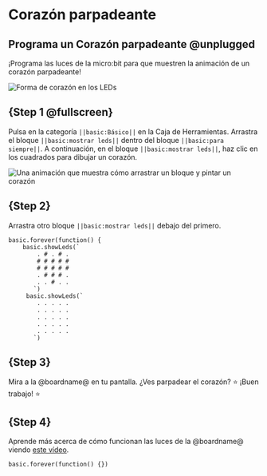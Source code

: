 # Corazón parpadeante

## Programa un Corazón parpadeante @unplugged

¡Programa las luces de la micro:bit para que muestren la animación de un corazón parpadeante! 

![Forma de corazón en los LEDs](/static/mb/projects/flashing-heart/sim.gif)

## {Step 1 @fullscreen}

Pulsa en la categoría `||basic:Básico||` en la Caja de Herramientas. Arrastra el bloque `||basic:mostrar leds||` dentro del bloque `||basic:para siempre||`. A continuación, en el bloque `||basic:mostrar leds||`, haz clic en los cuadrados para dibujar un corazón.

![Una animación que muestra cómo arrastrar un bloque y pintar un corazón](/static/mb/projects/flashing-heart/showleds.gif)

## {Step 2}

Arrastra otro bloque `||basic:mostrar leds||` debajo del primero.

```blocks
basic.forever(function() {
    basic.showLeds(`
        . # . # .
        # # # # #
        # # # # #
        . # # # .
        . . # . .
       `)
     basic.showLeds(`
        . . . . .
        . . . . .
        . . . . .
        . . . . .
        . . . . .
       `)
```

## {Step 3}

Mira a la @boardname@ en tu pantalla. ¿Ves parpadear el corazón? ⭐ ¡Buen trabajo! ⭐


## {Step 4}

Aprende más acerca de cómo funcionan las luces de la @boardname@ viendo [este vídeo](https://youtu.be/qqBmvHD5bCw).

```template
basic.forever(function() {})
```